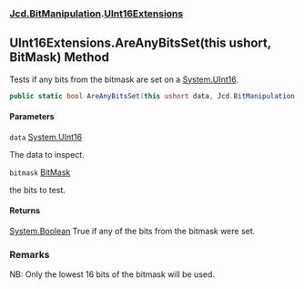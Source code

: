 ### [Jcd.BitManipulation](Jcd.BitManipulation.md 'Jcd.BitManipulation').[UInt16Extensions](Jcd.BitManipulation.UInt16Extensions.md 'Jcd.BitManipulation.UInt16Extensions')

## UInt16Extensions.AreAnyBitsSet(this ushort, BitMask) Method

Tests if any bits from the bitmask are set on
a [System.UInt16](https://docs.microsoft.com/en-us/dotnet/api/System.UInt16 'System.UInt16').

```csharp
public static bool AreAnyBitsSet(this ushort data, Jcd.BitManipulation.BitMask bitmask);
```
#### Parameters

<a name='Jcd.BitManipulation.UInt16Extensions.AreAnyBitsSet(thisushort,Jcd.BitManipulation.BitMask).data'></a>

`data` [System.UInt16](https://docs.microsoft.com/en-us/dotnet/api/System.UInt16 'System.UInt16')

The data to inspect.

<a name='Jcd.BitManipulation.UInt16Extensions.AreAnyBitsSet(thisushort,Jcd.BitManipulation.BitMask).bitmask'></a>

`bitmask` [BitMask](Jcd.BitManipulation.BitMask.md 'Jcd.BitManipulation.BitMask')

the bits to test.

#### Returns

[System.Boolean](https://docs.microsoft.com/en-us/dotnet/api/System.Boolean 'System.Boolean')
True if any of the bits from the bitmask were set.

### Remarks
NB: Only the lowest 16 bits of the bitmask will be used.
